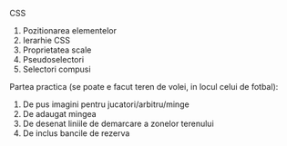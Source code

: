 CSS
1. Pozitionarea elementelor
2. Ierarhie CSS
3. Proprietatea scale
4. Pseudoselectori
5. Selectori compusi

Partea practica (se poate e facut teren de volei, in locul celui de fotbal):
1. De pus imagini pentru jucatori/arbitru/minge
2. De adaugat mingea
3. De desenat liniile de demarcare a zonelor terenului
4. De inclus bancile de rezerva


